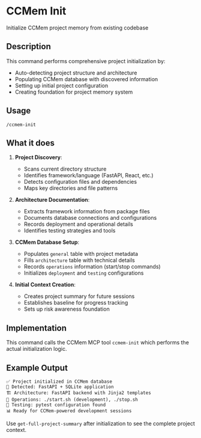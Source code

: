 # CCMem Init

Initialize CCMem project memory from existing codebase

## Description

This command performs comprehensive project initialization by:
- Auto-detecting project structure and architecture
- Populating CCMem database with discovered information
- Setting up initial project configuration
- Creating foundation for project memory system

## Usage

```
/ccmem-init
```

## What it does

1. **Project Discovery**:
   - Scans current directory structure
   - Identifies framework/language (FastAPI, React, etc.)
   - Detects configuration files and dependencies
   - Maps key directories and file patterns

2. **Architecture Documentation**:
   - Extracts framework information from package files
   - Documents database connections and configurations  
   - Records deployment and operational details
   - Identifies testing strategies and tools

3. **CCMem Database Setup**:
   - Populates `general` table with project metadata
   - Fills `architecture` table with technical details
   - Records `operations` information (start/stop commands)
   - Initializes `deployment` and `testing` configurations

4. **Initial Context Creation**:
   - Creates project summary for future sessions
   - Establishes baseline for progress tracking
   - Sets up risk awareness foundation

## Implementation

This command calls the CCMem MCP tool `ccmem-init` which performs the actual initialization logic.

## Example Output

```
✅ Project initialized in CCMem database
📁 Detected: FastAPI + SQLite application  
🏗️ Architecture: FastAPI backend with Jinja2 templates
🚀 Operations: ./start.sh (development), ./stop.sh 
🧪 Testing: pytest configuration found
📊 Ready for CCMem-powered development sessions
```

Use `get-full-project-summary` after initialization to see the complete project context.